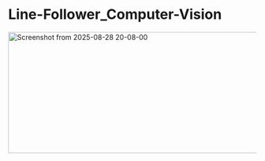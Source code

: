# Line-Follower_Computer-Vision
<img width="556" height="247" alt="Screenshot from 2025-08-28 20-08-00" src="https://github.com/user-attachments/assets/486060c1-198a-407b-95e8-d1a52f1c4b0c" />
